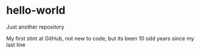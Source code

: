 # hello-world
Just another repository

My first stint at GitHub, not new to code, but its been 10 odd years since my last line
